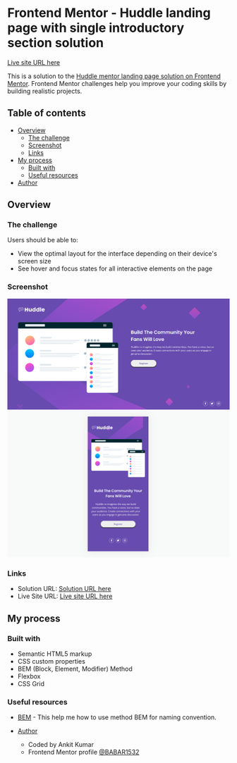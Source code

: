 # Frontend Mentor - Huddle landing page with single introductory section solution

[Live site URL here](https://babar1532.github.io/huddle-landing-page/)

This is a solution to the [Huddle mentor landing page solution on Frontend Mentor](https://www.frontendmentor.io/challenges/huddle-landing-page-with-a-single-introductory-section-B_2Wvxgi0). Frontend Mentor challenges help you improve your coding skills by building realistic projects.

## Table of contents

- [Overview](#overview)
  - [The challenge](#the-challenge)
  - [Screenshot](#screenshot)
  - [Links](#links)
- [My process](#my-process)
  - [Built with](#built-with)
  - [Useful resources](#useful-resources)
- [Author](#author)

## Overview

### The challenge

Users should be able to:

- View the optimal layout for the interface depending on their device's screen size
- See hover and focus states for all interactive elements on the page

### Screenshot

![Desktop Design](./screenshot/desktop.png)
![Mobile Design](./screenshot/mobile.png)

### Links

- Solution URL: [Solution URL here](https://github.com/BABAR1532/huddle-landing-page)
- Live Site URL: [Live site URL here](https://babar1532.github.io/huddle-landing-page/)

## My process

### Built with

- Semantic HTML5 markup
- CSS custom properties
- BEM (Block, Element, Modifier) Method
- Flexbox
- CSS Grid

### Useful resources

- [BEM](https://getbem.com/naming/) - This help me how to use method BEM for naming convention.

- [Author](#author)
  - Coded by Ankit Kumar
  - Frontend Mentor profile [@BABAR1532](https://www.frontendmentor.io/profile/BABAR1532)
